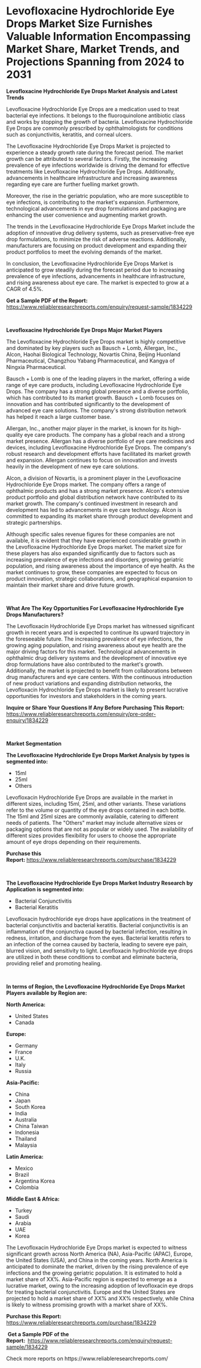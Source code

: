 <p><h1>Levofloxacine Hydrochloride Eye Drops Market Size Furnishes Valuable Information Encompassing Market Share, Market Trends, and Projections Spanning from 2024 to 2031</h1></p><p><strong>Levofloxacine Hydrochloride Eye Drops Market Analysis and Latest Trends</strong></p>
<p><p>Levofloxacine Hydrochloride Eye Drops are a medication used to treat bacterial eye infections. It belongs to the fluoroquinolone antibiotic class and works by stopping the growth of bacteria. Levofloxacine Hydrochloride Eye Drops are commonly prescribed by ophthalmologists for conditions such as conjunctivitis, keratitis, and corneal ulcers.</p><p>The Levofloxacine Hydrochloride Eye Drops Market is projected to experience a steady growth rate during the forecast period. The market growth can be attributed to several factors. Firstly, the increasing prevalence of eye infections worldwide is driving the demand for effective treatments like Levofloxacine Hydrochloride Eye Drops. Additionally, advancements in healthcare infrastructure and increasing awareness regarding eye care are further fuelling market growth.</p><p>Moreover, the rise in the geriatric population, who are more susceptible to eye infections, is contributing to the market's expansion. Furthermore, technological advancements in eye drop formulations and packaging are enhancing the user convenience and augmenting market growth.</p><p>The trends in the Levofloxacine Hydrochloride Eye Drops Market include the adoption of innovative drug delivery systems, such as preservative-free eye drop formulations, to minimize the risk of adverse reactions. Additionally, manufacturers are focusing on product development and expanding their product portfolios to meet the evolving demands of the market.</p><p>In conclusion, the Levofloxacine Hydrochloride Eye Drops Market is anticipated to grow steadily during the forecast period due to increasing prevalence of eye infections, advancements in healthcare infrastructure, and rising awareness about eye care. The market is expected to grow at a CAGR of 4.5%.</p></p>
<p><strong>Get a Sample PDF of the Report:&nbsp;</strong> <a href="https://www.reliableresearchreports.com/enquiry/request-sample/1834229">https://www.reliableresearchreports.com/enquiry/request-sample/1834229</a></p>
<p>&nbsp;</p>
<p><strong>Levofloxacine Hydrochloride Eye Drops Major Market Players</strong></p>
<p><p>The Levofloxacine Hydrochloride Eye Drops market is highly competitive and dominated by key players such as Bausch + Lomb, Allergan, Inc., Alcon, Haohai Biological Technology, Novartis China, Beijing Huonland Pharmaceutical, Changzhou Yabang Pharmaceutical, and Kangya of Ningxia Pharmaceutical. </p><p>Bausch + Lomb is one of the leading players in the market, offering a wide range of eye care products, including Levofloxacine Hydrochloride Eye Drops. The company has a strong global presence and a diverse portfolio, which has contributed to its market growth. Bausch + Lomb focuses on innovation and has contributed significantly to the development of advanced eye care solutions. The company's strong distribution network has helped it reach a large customer base. </p><p>Allergan, Inc., another major player in the market, is known for its high-quality eye care products. The company has a global reach and a strong market presence. Allergan has a diverse portfolio of eye care medicines and devices, including Levofloxacine Hydrochloride Eye Drops. The company's robust research and development efforts have facilitated its market growth and expansion. Allergan continues to focus on innovation and invests heavily in the development of new eye care solutions. </p><p>Alcon, a division of Novartis, is a prominent player in the Levofloxacine Hydrochloride Eye Drops market. The company offers a range of ophthalmic products and has a strong market presence. Alcon's extensive product portfolio and global distribution network have contributed to its market growth. The company's continued investment in research and development has led to advancements in eye care technology. Alcon is committed to expanding its market share through product development and strategic partnerships. </p><p>Although specific sales revenue figures for these companies are not available, it is evident that they have experienced considerable growth in the Levofloxacine Hydrochloride Eye Drops market. The market size for these players has also expanded significantly due to factors such as increasing prevalence of eye infections and disorders, growing geriatric population, and rising awareness about the importance of eye health. As the market continues to grow, these companies are expected to focus on product innovation, strategic collaborations, and geographical expansion to maintain their market share and drive future growth.</p></p>
<p>&nbsp;</p>
<p><strong>What Are The Key Opportunities For Levofloxacine Hydrochloride Eye Drops Manufacturers?</strong></p>
<p><p>The Levofloxacin Hydrochloride Eye Drops market has witnessed significant growth in recent years and is expected to continue its upward trajectory in the foreseeable future. The increasing prevalence of eye infections, the growing aging population, and rising awareness about eye health are the major driving factors for this market. Technological advancements in ophthalmic drug delivery systems and the development of innovative eye drop formulations have also contributed to the market's growth. Additionally, the market is projected to benefit from collaborations between drug manufacturers and eye care centers. With the continuous introduction of new product variations and expanding distribution networks, the Levofloxacin Hydrochloride Eye Drops market is likely to present lucrative opportunities for investors and stakeholders in the coming years.</p></p>
<p><strong>Inquire or Share Your Questions If Any Before Purchasing This Report:</strong> <a href="https://www.reliableresearchreports.com/enquiry/pre-order-enquiry/1834229">https://www.reliableresearchreports.com/enquiry/pre-order-enquiry/1834229</a></p>
<p>&nbsp;</p>
<p><strong>Market Segmentation</strong></p>
<p><strong>The Levofloxacine Hydrochloride Eye Drops Market Analysis by types is segmented into:</strong></p>
<p><ul><li>15ml</li><li>25ml</li><li>Others</li></ul></p>
<p><p>Levofloxacin Hydrochloride Eye Drops are available in the market in different sizes, including 15ml, 25ml, and other variants. These variations refer to the volume or quantity of the eye drops contained in each bottle. The 15ml and 25ml sizes are commonly available, catering to different needs of patients. The "Others" market may include alternative sizes or packaging options that are not as popular or widely used. The availability of different sizes provides flexibility for users to choose the appropriate amount of eye drops depending on their requirements.</p></p>
<p><strong>Purchase this Report:&nbsp;</strong><a href="https://www.reliableresearchreports.com/purchase/1834229">https://www.reliableresearchreports.com/purchase/1834229</a></p>
<p>&nbsp;</p>
<p><strong>The Levofloxacine Hydrochloride Eye Drops Market Industry Research by Application is segmented into:</strong></p>
<p><ul><li>Bacterial Conjunctivitis</li><li>Bacterial Keratitis</li></ul></p>
<p><p>Levofloxacin hydrochloride eye drops have applications in the treatment of bacterial conjunctivitis and bacterial keratitis. Bacterial conjunctivitis is an inflammation of the conjunctiva caused by bacterial infection, resulting in redness, irritation, and discharge from the eyes. Bacterial keratitis refers to an infection of the cornea caused by bacteria, leading to severe eye pain, blurred vision, and sensitivity to light. Levofloxacin hydrochloride eye drops are utilized in both these conditions to combat and eliminate bacteria, providing relief and promoting healing.</p></p>
<p>&nbsp;</p>
<p><strong>In terms of Region, the Levofloxacine Hydrochloride Eye Drops Market Players available by Region are:</strong></p>
<p>
    <p> <strong> North America: </strong>
        <ul>
            <li>United States</li>
            <li>Canada</li>
        </ul>
        </p> 
    <p> <strong> Europe: </strong>
        <ul>
            <li>Germany</li>
            <li>France</li>
            <li>U.K.</li>
            <li>Italy</li>
            <li>Russia</li>
        </ul>
        </p> 
    <p> <strong> Asia-Pacific: </strong>
        <ul>
            <li>China</li>
            <li>Japan</li>
            <li>South Korea</li>
            <li>India</li>
            <li>Australia</li>
            <li>China Taiwan</li>
            <li>Indonesia</li>
            <li>Thailand</li>
            <li>Malaysia</li>
        </ul>
        </p> 
    <p> <strong> Latin America: </strong>
        <ul>
            <li>Mexico</li>
            <li>Brazil</li>
            <li>Argentina Korea</li>
            <li>Colombia</li>
        </ul>
        </p> 
    <p> <strong> Middle East & Africa: </strong>
        <ul>
            <li>Turkey</li>
            <li>Saudi</li>
            <li>Arabia</li>
            <li>UAE</li>
            <li>Korea</li>
        </ul>
    </p>
    </p>
<p><p>The Levofloxacin Hydrochloride Eye Drops market is expected to witness significant growth across North America (NA), Asia-Pacific (APAC), Europe, the United States (USA), and China in the coming years. North America is anticipated to dominate the market, driven by the rising prevalence of eye infections and the growing geriatric population. It is estimated to hold a market share of XX%. Asia-Pacific region is expected to emerge as a lucrative market, owing to the increasing adoption of levofloxacin eye drops for treating bacterial conjunctivitis. Europe and the United States are projected to hold a market share of XX% and XX% respectively, while China is likely to witness promising growth with a market share of XX%.</p></p>
<p><strong>Purchase this Report: </strong><a href="https://www.reliableresearchreports.com/purchase/1834229">https://www.reliableresearchreports.com/purchase/1834229</a></p>
<p>&nbsp;<strong>Get a Sample PDF of the Report:&nbsp;&nbsp;</strong><a href="https://www.reliableresearchreports.com/enquiry/request-sample/1834229">https://www.reliableresearchreports.com/enquiry/request-sample/1834229</a></p>
<p><strong></strong></p>
<p>Check more reports on https://www.reliableresearchreports.com/</p>